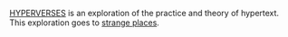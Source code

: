 [HYPERVERSES](http://hypervers.es) is an exploration of the practice and theory of hypertext. This exploration goes to [strange places](https://twitter.com/hyperverses).
